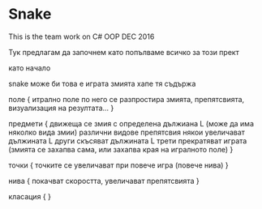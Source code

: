 # Snake
This is the team work on C# OOP  DEC 2016

Тук предлагам да започнем като попълваме всичко за този прект

като начало

snake
може би това е играта змията хапе
тя съдържа

поле
{
	итрално поле
		по него се разпростира змията, препятсвията, визуализация на резултата...
}


предмети
{
	движеща се змия с определена дължиана L (може да има няколко вида змии)
	различни видове препятсвия
		някои увеличават дължината L
		други скъсяват дължината L
		трети прекратяват играта (змията се захапва сама, или захапва края на игралното поле)
}

точки
{
	точките се увеличават при повече игра (повече нива) 
}

нива
{
  покачват скоростта, увеличават препятсвията
}

класация
{
}
